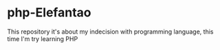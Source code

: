 # php-Elefantao
This repository it's about my indecision with programming language, this time I'm try learning PHP

